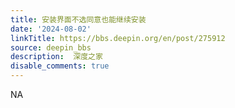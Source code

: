 ```yaml
---
title: 安装界面不选同意也能继续安装
date: '2024-08-02'
linkTitle: https://bbs.deepin.org/en/post/275912
source: deepin_bbs
description:  深度之家 
disable_comments: true
---
```

NA
